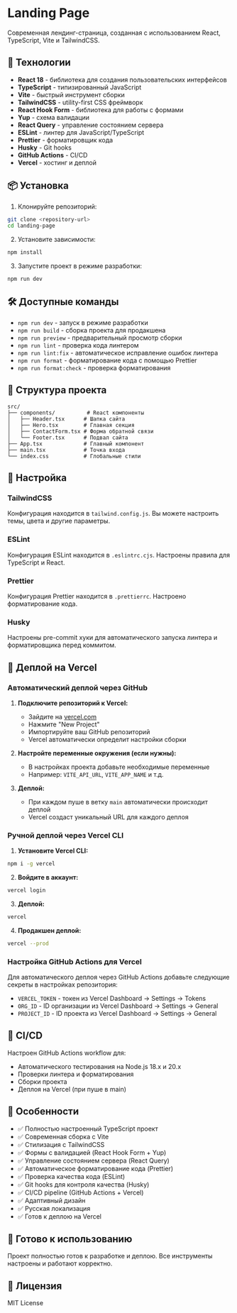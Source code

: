 # Landing Page

Современная лендинг-страница, созданная с использованием React, TypeScript, Vite и TailwindCSS.

## 🚀 Технологии

- **React 18** - библиотека для создания пользовательских интерфейсов
- **TypeScript** - типизированный JavaScript
- **Vite** - быстрый инструмент сборки
- **TailwindCSS** - utility-first CSS фреймворк
- **React Hook Form** - библиотека для работы с формами
- **Yup** - схема валидации
- **React Query** - управление состоянием сервера
- **ESLint** - линтер для JavaScript/TypeScript
- **Prettier** - форматировщик кода
- **Husky** - Git hooks
- **GitHub Actions** - CI/CD
- **Vercel** - хостинг и деплой

## 📦 Установка

1. Клонируйте репозиторий:

```bash
git clone <repository-url>
cd landing-page
```

2. Установите зависимости:

```bash
npm install
```

3. Запустите проект в режиме разработки:

```bash
npm run dev
```

## 🛠️ Доступные команды

- `npm run dev` - запуск в режиме разработки
- `npm run build` - сборка проекта для продакшена
- `npm run preview` - предварительный просмотр сборки
- `npm run lint` - проверка кода линтером
- `npm run lint:fix` - автоматическое исправление ошибок линтера
- `npm run format` - форматирование кода с помощью Prettier
- `npm run format:check` - проверка форматирования

## 📁 Структура проекта

```
src/
├── components/          # React компоненты
│   ├── Header.tsx      # Шапка сайта
│   ├── Hero.tsx        # Главная секция
│   ├── ContactForm.tsx # Форма обратной связи
│   └── Footer.tsx      # Подвал сайта
├── App.tsx             # Главный компонент
├── main.tsx            # Точка входа
└── index.css           # Глобальные стили
```

## 🔧 Настройка

### TailwindCSS

Конфигурация находится в `tailwind.config.js`. Вы можете настроить темы, цвета и другие параметры.

### ESLint

Конфигурация ESLint находится в `.eslintrc.cjs`. Настроены правила для TypeScript и React.

### Prettier

Конфигурация Prettier находится в `.prettierrc`. Настроено форматирование кода.

### Husky

Настроены pre-commit хуки для автоматического запуска линтера и форматировщика перед коммитом.

## 🚀 Деплой на Vercel

### Автоматический деплой через GitHub

1. **Подключите репозиторий к Vercel:**
   - Зайдите на [vercel.com](https://vercel.com)
   - Нажмите "New Project"
   - Импортируйте ваш GitHub репозиторий
   - Vercel автоматически определит настройки сборки

2. **Настройте переменные окружения (если нужны):**
   - В настройках проекта добавьте необходимые переменные
   - Например: `VITE_API_URL`, `VITE_APP_NAME` и т.д.

3. **Деплой:**
   - При каждом пуше в ветку `main` автоматически происходит деплой
   - Vercel создаст уникальный URL для каждого деплоя

### Ручной деплой через Vercel CLI

1. **Установите Vercel CLI:**

```bash
npm i -g vercel
```

2. **Войдите в аккаунт:**

```bash
vercel login
```

3. **Деплой:**

```bash
vercel
```

4. **Продакшен деплой:**

```bash
vercel --prod
```

### Настройка GitHub Actions для Vercel

Для автоматического деплоя через GitHub Actions добавьте следующие секреты в настройках репозитория:

- `VERCEL_TOKEN` - токен из Vercel Dashboard → Settings → Tokens
- `ORG_ID` - ID организации из Vercel Dashboard → Settings → General
- `PROJECT_ID` - ID проекта из Vercel Dashboard → Settings → General

## 🚀 CI/CD

Настроен GitHub Actions workflow для:

- Автоматического тестирования на Node.js 18.x и 20.x
- Проверки линтера и форматирования
- Сборки проекта
- Деплоя на Vercel (при пуше в main)

## 📝 Особенности

- ✅ Полностью настроенный TypeScript проект
- ✅ Современная сборка с Vite
- ✅ Стилизация с TailwindCSS
- ✅ Формы с валидацией (React Hook Form + Yup)
- ✅ Управление состоянием сервера (React Query)
- ✅ Автоматическое форматирование кода (Prettier)
- ✅ Проверка качества кода (ESLint)
- ✅ Git hooks для контроля качества (Husky)
- ✅ CI/CD pipeline (GitHub Actions + Vercel)
- ✅ Адаптивный дизайн
- ✅ Русская локализация
- ✅ Готов к деплою на Vercel

## 🎯 Готово к использованию

Проект полностью готов к разработке и деплою. Все инструменты настроены и работают корректно.

## 📝 Лицензия

MIT License
